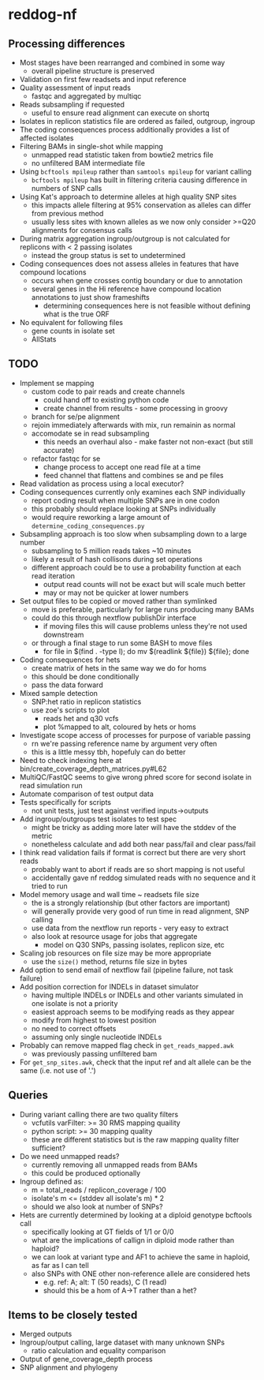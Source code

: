# reddog-nf


## Processing differences
* Most stages have been rearranged and combined in some way
    - overall pipeline structure is preserved
* Validation on first few readsets and input reference
* Quality assessment of input reads
    - fastqc and aggregated by multiqc
* Reads subsampling if requested
    - useful to ensure read alignment can execute on shortq
* Isolates in replicon statistics file are ordered as failed, outgroup, ingroup
* The coding consequences process additionally provides a list of affected isolates
* Filtering BAMs in single-shot while mapping
    - unmapped read statistic taken from bowtie2 metrics file
    - no unfiltered BAM intermediate file
* Using `bcftools mpileup` rather than `samtools mpileup` for variant calling
    - `bcftools mpileup` has built in filtering criteria causing difference in numbers of SNP calls
* Using Kat's approach to determine alleles at high quality SNP sites
    - this impacts allele filtering at 95% conservation as alleles can differ from previous method
    - usually less sites with known alleles as we now only consider >=Q20 alignments for consensus calls
* During matrix aggregation ingroup/outgroup is not calculated for replicons with < 2 passing isolates
    - instead the group status is set to undetermined
* Coding consequences does not assess alleles in features that have compound locations
    - occurs when gene crosses contig boundary or due to annotation
    - several genes in the Hi reference have compound location annotations to just show frameshifts
        - determining consequences here is not feasible without defining what is the true ORF
* No equivalent for following files
    - gene counts in isolate set
    - AllStats


## TODO
* Implement se mapping
    - custom code to pair reads and create channels
        - could hand off to existing python code
        - create channel from results - some processing in groovy
    - branch for se/pe alignment
    - rejoin immediately afterwards with mix, run remainin as normal
    - accomodate se in read subsampling
        - this needs an overhaul also - make faster not non-exact (but still accurate)
    - refactor fastqc for se
        - change process to accept one read file at a time
        - feed channel that flattens and combines se and pe files
* Read validation as process using a local executor?
* Coding consequences currently only examines each SNP individually
    - report coding result when multiple SNPs are in one codon
    - this probably should replace looking at SNPs individually
    - would require reworking a large amount of `determine_coding_consequences.py`
* Subsampling approach is too slow when subsampling down to a large number
    - subsampling to 5 million reads takes ~10 minutes
    - likely a result of hash collisons during set operations
    - different approach could be to use a probability function at each read iteration
        - output read counts will not be exact but will scale much better
        - may or may not be quicker at lower numbers
* Set output files to be copied or moved rather than symlinked
    - move is preferable, particularly for large runs producing many BAMs
    - could do this through nextflow publishDir interface
        - if moving files this will cause problems unless they're not used downstream
    - or through a final stage to run some BASH to move files
        - for file in $(find . -type l); do mv $(readlink ${file}) ${file}; done
* Coding consequences for hets
    - create matrix of hets in the same way we do for homs
    - this should be done conditionally
    - pass the data forward
* Mixed sample detection
    - SNP:het ratio in replicon statistics
    - use zoe's scripts to plot
        - reads het and q30 vcfs
        - plot %mapped to alt, coloured by hets or homs
* Investigate scope access of processes for purpose of variable passing
    - rn we're passing reference name by argument very often
    - this is a little messy tbh, hopefuly can do better
* Need to check indexing here at bin/create\_coverage\_depth\_matrices.py#L62
* MultiQC/FastQC seems to give wrong phred score for second isolate in read simulation run
* Automate comparison of test output data
* Tests specifically for scripts
    - not unit tests, just test against verified inputs-\>outputs
* Add ingroup/outgroups test isolates to test spec
    - might be tricky as adding more later will have the stddev of the metric
    - nonetheless calculate and add both near pass/fail and clear pass/fail
* I think read validation fails if format is correct but there are very short reads
    - probably want to abort if reads are so short mapping is not useful
    - accidentally gave nf reddog simulated reads with no sequence and it tried to run
* Model memory usage and wall time ~ readsets file size
    - the is a strongly relationship (but other factors are important)
    - will generally provide very good of run time in read alignment, SNP calling
    - use data from the nextflow run reports - very easy to extract
    - also look at resource usage for jobs that aggregate
        - model on Q30 SNPs, passing isolates, replicon size, etc
* Scaling job resources on file size may be more appropriate
    - use the `size()` method, returns file size in bytes
* Add option to send email of nextflow fail (pipeline failure, not task failure)
* Add position correction for INDELs in dataset simulator
    - having multiple INDELs or INDELs and other variants simulated in one isolate is not a priority
    - easiest approach seems to be modifying reads as they appear
    - modify from highest to lowest position
    - no need to correct offsets
    - assuming only single nucleotide INDELs
* Probably can remove mapped flag check in `get_reads_mapped.awk`
    - was previously passing unfiltered bam
* For `get_snp_sites.awk`, check that the input ref and alt allele can be the same (i.e. not use of '.')


## Queries
* During variant calling there are two quality filters
    - vcfutils varFilter: >= 30 RMS mapping quaility
    - python script: >= 30 mapping quality
    - these are different statistics but is the raw mapping quality filter sufficient?
* Do we need unmapped reads?
    - currently removing all unmapped reads from BAMs
    - this could be produced optionally
* Ingroup defined as:
    - m = total\_reads / replicon\_coverage / 100
    - isolate's m <= (stddev all isolate's m) * 2
    - should we also look at number of SNPs?
* Hets are currently determined by looking at a diploid genotype bcftools call
    - specifically looking at GT fields of 1/1 or 0/0
    - what are the implications of callign in diploid mode rather than haploid?
    - we can look at variant type and AF1 to achieve the same in haploid, as far as I can tell
    - also SNPs with ONE other non-reference allele are considered hets
        - e.g. ref: A; alt: T (50 reads), C (1 read)
        - should this be a hom of A->T rather than a het?


## Items to be closely tested
* Merged outputs
* Ingroup/output calling, large dataset with many unknown SNPs
    - ratio calculation and equality comparison
* Output of gene\_coverage\_depth process
* SNP alignment and phylogeny
